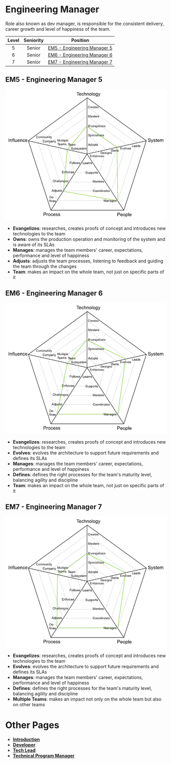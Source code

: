 # Engineering Manager

Role also known as dev manager, is responsible for the consistent delivery, career growth and level of happiness of the team.

| Level | Seniority | Position |
| :---: | :---: | :---: |
| 5 | Senior | [EM5 - Engineering Manager 5](#em5---engineering-manager-5) |
| 6 | Senior | [EM6 - Engineering Manager 6](#em6---engineering-manager-6) |
| 7 | Senior | [EM7 - Engineering Manager 7](#em7---engineering-manager-7) |


## EM5 - Engineering Manager 5

![Engineering Manager 5](/charts/engineeringmanager-5.png)

* **Evangelizes**: researches, creates proofs of concept and introduces new technologies to the team
* **Owns**: owns the production operation and monitoring of the system and is aware of its SLAs
* **Manages**: manages the team members' career, expectations, performance and level of happiness
* **Adjusts**: adjusts the team processes, listening to feedback and guiding the team through the changes
* **Team**: makes an impact on the whole team, not just on specific parts of it

## EM6 - Engineering Manager 6

![Engineering Manager 5](/charts/engineeringmanager-6.png)

* **Evangelizes**: researches, creates proofs of concept and introduces new technologies to the team
* **Evolves**: evolves the architecture to support future requirements and defines its SLAs
* **Manages**: manages the team members' career, expectations, performance and level of happiness
* **Defines**: defines the right processes for the team's maturity level, balancing agility and discipline
* **Team**: makes an impact on the whole team, not just on specific parts of it

## EM7 - Engineering Manager 7

![Engineering Manager 5](/charts/engineeringmanager-7.png)

* **Evangelizes**: researches, creates proofs of concept and introduces new technologies to the team
* **Evolves**: evolves the architecture to support future requirements and defines its SLAs
* **Manages**: manages the team members' career, expectations, performance and level of happiness
* **Defines**: defines the right processes for the team's maturity level, balancing agility and discipline
* **Multiple Teams**: makes an impact not only on the whole team but also on other teams

# Other Pages

* [**Introduction**](README.md)
* [**Developer**](Developer.md)
* [**Tech Lead**](TechLead.md)
* [**Technical Program Manager**](TechnicalProgramManager.md)
